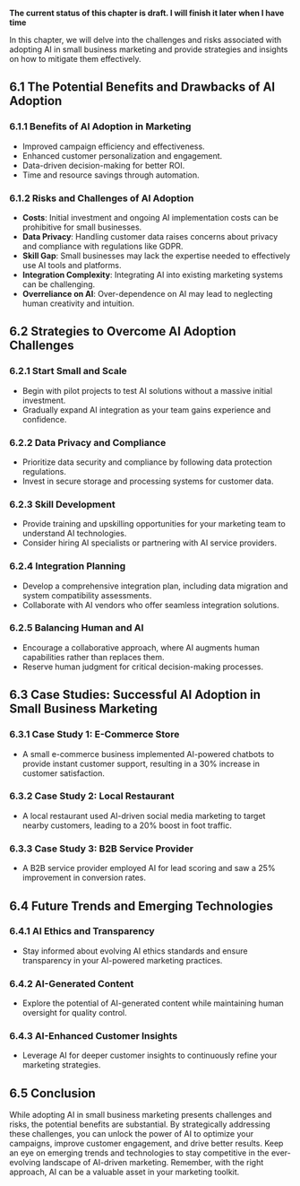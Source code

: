 **The current status of this chapter is draft. I will finish it later when I have time**

In this chapter, we will delve into the challenges and risks associated with adopting AI in small business marketing and provide strategies and insights on how to mitigate them effectively.

6.1 The Potential Benefits and Drawbacks of AI Adoption
-------------------------------------------------------

### 6.1.1 Benefits of AI Adoption in Marketing

* Improved campaign efficiency and effectiveness.
* Enhanced customer personalization and engagement.
* Data-driven decision-making for better ROI.
* Time and resource savings through automation.

### 6.1.2 Risks and Challenges of AI Adoption

* **Costs**: Initial investment and ongoing AI implementation costs can be prohibitive for small businesses.
* **Data Privacy**: Handling customer data raises concerns about privacy and compliance with regulations like GDPR.
* **Skill Gap**: Small businesses may lack the expertise needed to effectively use AI tools and platforms.
* **Integration Complexity**: Integrating AI into existing marketing systems can be challenging.
* **Overreliance on AI**: Over-dependence on AI may lead to neglecting human creativity and intuition.

6.2 Strategies to Overcome AI Adoption Challenges
-------------------------------------------------

### 6.2.1 Start Small and Scale

* Begin with pilot projects to test AI solutions without a massive initial investment.
* Gradually expand AI integration as your team gains experience and confidence.

### 6.2.2 Data Privacy and Compliance

* Prioritize data security and compliance by following data protection regulations.
* Invest in secure storage and processing systems for customer data.

### 6.2.3 Skill Development

* Provide training and upskilling opportunities for your marketing team to understand AI technologies.
* Consider hiring AI specialists or partnering with AI service providers.

### 6.2.4 Integration Planning

* Develop a comprehensive integration plan, including data migration and system compatibility assessments.
* Collaborate with AI vendors who offer seamless integration solutions.

### 6.2.5 Balancing Human and AI

* Encourage a collaborative approach, where AI augments human capabilities rather than replaces them.
* Reserve human judgment for critical decision-making processes.

6.3 Case Studies: Successful AI Adoption in Small Business Marketing
--------------------------------------------------------------------

### 6.3.1 Case Study 1: E-Commerce Store

* A small e-commerce business implemented AI-powered chatbots to provide instant customer support, resulting in a 30% increase in customer satisfaction.

### 6.3.2 Case Study 2: Local Restaurant

* A local restaurant used AI-driven social media marketing to target nearby customers, leading to a 20% boost in foot traffic.

### 6.3.3 Case Study 3: B2B Service Provider

* A B2B service provider employed AI for lead scoring and saw a 25% improvement in conversion rates.

6.4 Future Trends and Emerging Technologies
-------------------------------------------

### 6.4.1 AI Ethics and Transparency

* Stay informed about evolving AI ethics standards and ensure transparency in your AI-powered marketing practices.

### 6.4.2 AI-Generated Content

* Explore the potential of AI-generated content while maintaining human oversight for quality control.

### 6.4.3 AI-Enhanced Customer Insights

* Leverage AI for deeper customer insights to continuously refine your marketing strategies.

6.5 Conclusion
--------------

While adopting AI in small business marketing presents challenges and risks, the potential benefits are substantial. By strategically addressing these challenges, you can unlock the power of AI to optimize your campaigns, improve customer engagement, and drive better results. Keep an eye on emerging trends and technologies to stay competitive in the ever-evolving landscape of AI-driven marketing. Remember, with the right approach, AI can be a valuable asset in your marketing toolkit.
